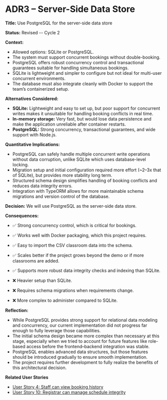 # ADR3 – Server-Side Data Store  

**Title:** Use PostgreSQL for the server-side data store  

**Status:** Revised -- Cycle 2

**Context:**  
- Allowed options: SQLite or PostgreSQL.  
- The system must support concurrent bookings without double-booking.  
- PostgreSQL offers robust concurrency control and transactional guarantees suitable for handling simultaneous bookings.  
- SQLite is lightweight and simpler to configure but not ideal for multi-user concurrent environments.  
- The database must also integrate cleanly with Docker to support the team’s containerized setup.

**Alternatives Considered:**  
- **SQLite:** Lightweight and easy to set up, but poor support for concurrent writes makes it unsuitable for handling booking conflicts in real time.  
- **In-memory storage:** Very fast, but would lose data persistence and make the application unreliable after container restarts.  
- **PostgreSQL:** Strong concurrency, transactional guarantees, and wide support with Node.js.

**Quantitative Implications:**  
- PostgreSQL can safely handle multiple concurrent write operations without data corruption, unlike SQLite which uses database-level locking.  
- Migration setup and initial configuration required more effort (~2–3x that of SQLite), but provides more stability long term.  
- Structured schema design simplifies handling of booking conflicts and reduces data integrity errors.  
- Integration with TypeORM allows for more maintainable schema migrations and version control of the database.

**Decision:**
We will use PostgreSQL as the server-side data store.  

**Consequences:**  
- ✅ Strong concurrency control, which is critical for bookings.  
- ✅ Works well with Docker packaging, which this project requires.  
- ✅ Easy to import the CSV classroom data into the schema.  
- ✅ Scales better if the project grows beyond the demo or if more classrooms are added.  
- ✅ Supports more robust data integrity checks and indexing than SQLite.

- ❌ Heavier setup than SQLite.  
- ❌ Requires schema migrations when requirements change.  
- ❌ More complex to administer compared to SQLite.

**Reflection:**  
- While PostgreSQL provides strong support for relational data modeling and concurrency, our current implementation did not progress far enough to fully leverage those capabilities.  
- The initial schema design became more complex than necessary at this stage, especially when we tried to account for future features like role-based access before the frontend–backend integration was stable.  
- PostgreSQL enables advanced data structures, but those features should be introduced gradually to ensure smooth implementation.  
- The project requires further development to fully realize the benefits of this architectural decision.

**Related User Stories**
- [User Story 4: Staff can view booking history](https://gitlab.csc.uvic.ca/courses/2025091/SENG350_COSI/teams/group_10_proj/-/issues/4)
- [User Story 10: Registrar can manage schedule integrity](https://gitlab.csc.uvic.ca/courses/2025091/SENG350_COSI/teams/group_10_proj/-/issues/10)